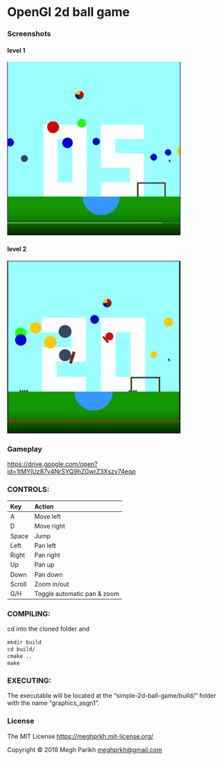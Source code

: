 # OpenGl 2d ball game

### Screenshots

#### level 1
<img src="https://github.com/ramkishore07s/simple-2d-ball-game/blob/master/screenshots/level%201.png?raw=true" width="400"></img>
#### level 2
<img src="https://github.com/ramkishore07s/simple-2d-ball-game/blob/master/screenshots/level%203.png?raw=true" width="400"></img>

### Gameplay

https://drive.google.com/open?id=1tMYlUz87v4NrSYQ9hZGwrZ3Xszv74eqp


### CONTROLS:
|Key         |Action                                  |
|:-------------------------------|:---------------------------------------|
|  A         |      Move left                         |
|  D         |      Move right                        |
|  Space     |      Jump                              |  
|  Left      |      Pan left                          |
|  Right     |      Pan right                         |
|  Up        |      Pan up                            |
|  Down      |      Pan down                          |
|  Scroll    |      Zoom in/out                       |
|  G/H       |      Toggle automatic pan & zoom       |



### COMPILING:
cd into the cloned folder and
```
mkdir build
cd build/
cmake ..
make 
```



### EXECUTING:
The executable will be located at the “simple-2d-ball-game/build/“ folder with the name “graphics_asgn1”.



### License
The MIT License https://meghprkh.mit-license.org/

Copyright &copy; 2018 Megh Parikh <meghprkh@gmail.com>
